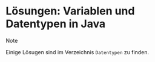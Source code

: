 # Lösungen: Variablen und Datentypen in Java

> [!NOTE] 
> Einige Lösugen sind im Verzeichnis `Datentypen` zu finden.

